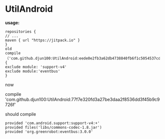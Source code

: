 # UtilAndroid
**usage:**

    repositories {
    // ...
    maven { url "https://jitpack.io" }
    }
    old
    compile （'com.github.djun100:UtilAndroid:eede0e2fb3a62db4738840fb6f1c5054537cdfc8'）{
    exclude module: 'support-v4'
    exclude module:'eventbus'
    }
now

compile 'com.github.djun100:UtilAndroid:77f7e320fd3a27be3daa2f8536dd3f45b9c9726f'

should compile

    provided 'com.android.support:support-v4:+'
    provided files('libs/commons-codec-1.8.jar')
    provided 'org.greenrobot:eventbus:3.0.0'